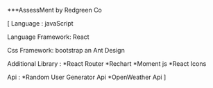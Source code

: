 \*\*\*AssessMent by Redgreen Co

[ Language : javaScript

Language Framework: React

Css Framework: bootstrap an Ant Design

Additional Library : *React Router *Rechart *Moment js *React Icons

Api : *Random User Generator Api *OpenWeather Api
]
